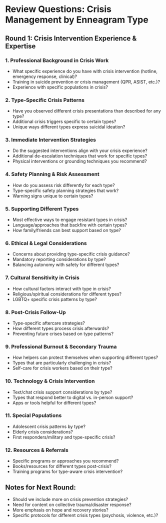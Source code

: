 # Review Questions: Crisis Management by Enneagram Type

## Round 1: Crisis Intervention Experience & Expertise

### 1. Professional Background in Crisis Work

- What specific experience do you have with crisis intervention (hotline, emergency response, clinical)?
- Training in suicide prevention or crisis management (QPR, ASIST, etc.)?
- Experience with specific populations in crisis?

### 2. Type-Specific Crisis Patterns

- Have you observed different crisis presentations than described for any type?
- Additional crisis triggers specific to certain types?
- Unique ways different types express suicidal ideation?

### 3. Immediate Intervention Strategies

- Do the suggested interventions align with your crisis experience?
- Additional de-escalation techniques that work for specific types?
- Physical interventions or grounding techniques you recommend?

### 4. Safety Planning & Risk Assessment

- How do you assess risk differently for each type?
- Type-specific safety planning strategies that work?
- Warning signs unique to certain types?

### 5. Supporting Different Types

- Most effective ways to engage resistant types in crisis?
- Language/approaches that backfire with certain types?
- How family/friends can best support based on type?

### 6. Ethical & Legal Considerations

- Concerns about providing type-specific crisis guidance?
- Mandatory reporting considerations by type?
- Balancing autonomy with safety for different types?

### 7. Cultural Sensitivity in Crisis

- How cultural factors interact with type in crisis?
- Religious/spiritual considerations for different types?
- LGBTQ+ specific crisis patterns by type?

### 8. Post-Crisis Follow-Up

- Type-specific aftercare strategies?
- How different types process crisis afterwards?
- Preventing future crises based on type patterns?

### 9. Professional Burnout & Secondary Trauma

- How helpers can protect themselves when supporting different types?
- Types that are particularly challenging in crisis?
- Self-care for crisis workers based on their type?

### 10. Technology & Crisis Intervention

- Text/chat crisis support considerations by type?
- Types that respond better to digital vs. in-person support?
- Apps or tools helpful for different types?

### 11. Special Populations

- Adolescent crisis patterns by type?
- Elderly crisis considerations?
- First responders/military and type-specific crisis?

### 12. Resources & Referrals

- Specific programs or approaches you recommend?
- Books/resources for different types post-crisis?
- Training programs for type-aware crisis intervention?

## Notes for Next Round:

- Should we include more on crisis prevention strategies?
- Need for content on collective trauma/disaster response?
- More emphasis on hope and recovery stories?
- Specific protocols for different crisis types (psychosis, violence, etc.)?
